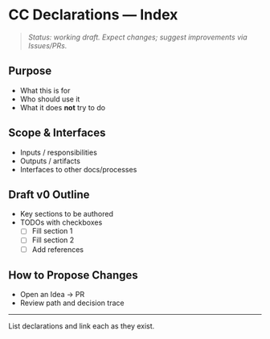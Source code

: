 # CC Declarations — Index

> _Status: working draft. Expect changes; suggest improvements via Issues/PRs._

## Purpose
- What this is for
- Who should use it
- What it does **not** try to do

## Scope & Interfaces
- Inputs / responsibilities
- Outputs / artifacts
- Interfaces to other docs/processes

## Draft v0 Outline
- Key sections to be authored
- TODOs with checkboxes
  - [ ] Fill section 1
  - [ ] Fill section 2
  - [ ] Add references

## How to Propose Changes
- Open an Idea → PR
- Review path and decision trace

---
List declarations and link each as they exist.


